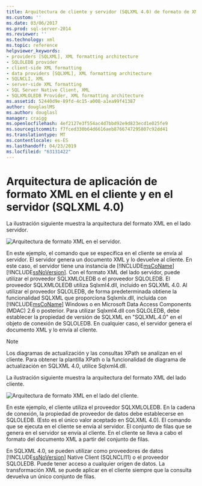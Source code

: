 ```yaml
---
title: Arquitectura de cliente y servidor (SQLXML 4.0) de formato de XML | Microsoft Docs
ms.custom: ''
ms.date: 03/06/2017
ms.prod: sql-server-2014
ms.reviewer: ''
ms.technology: xml
ms.topic: reference
helpviewer_keywords:
- providers [SQLXML], XML formatting architecture
- SQLOLEDB provider
- client-side XML formatting
- data providers [SQLXML], XML formatting architecture
- SQLNCLI, XML
- server-side XML formatting
- SQL Server Native Client, XML
- SQLXMLOLEDB Provider, XML formatting architecture
ms.assetid: 52440d9e-89fd-4c15-a008-a1ea99f41387
author: douglaslMS
ms.author: douglasl
manager: craigg
ms.openlocfilehash: 4ef2127e3f554ac4d7bbd92e9d823ecd1e025fe9
ms.sourcegitcommit: f7fced330b64d6616aeb8766747295807c92dd41
ms.translationtype: MT
ms.contentlocale: es-ES
ms.lasthandoff: 04/23/2019
ms.locfileid: "63131422"
---
```

# <a name="architecture-of-client-side-and-server-side-xml-formatting-sqlxml-40"></a>Arquitectura de aplicación de formato XML en el cliente y en el servidor (SQLXML 4.0)
  La ilustración siguiente muestra la arquitectura del formato XML en el lado servidor.  
  
 ![Arquitectura de formato XML en el servidor. ](../../../database-engine/dev-guide/media/serversidexml.gif "Arquitectura de XML de formato en el servidor.")  
  
 En este ejemplo, el comando que se especifica en el cliente se envía al servidor. El servidor genera un documento XML y lo devuelve al cliente. En este caso, el servidor tiene una instancia de [!INCLUDE[msCoName](../../../includes/msconame-md.md)] [!INCLUDE[ssNoVersion](../../../includes/ssnoversion-md.md)]. Con el formato XML del lado servidor, puede utilizar el proveedor SQLXMLOLEDB o el proveedor SQLOLEDB.  El proveedor SQLXMLOLEDB utiliza Sqlxml4.dll, incluido en SQLXML 4.0. Al utilizar el proveedor SQLOLEDB, de forma predeterminada obtiene la funcionalidad SQLXML que proporciona Sqlxmlx.dll, incluida con [!INCLUDE[msCoName](../../../includes/msconame-md.md)] Windows o en Microsoft Data Access Components (MDAC) 2.6 o posterior. Para utilizar Sqlxml4.dll con SQLOLEDB, debe establecer la propiedad de versión de SQLXML en "SQLXML.4.0" en el objeto de conexión de SQLOLEDB. En cualquier caso, el servidor genera el documento XML y lo envía al cliente.  
  
> [!NOTE]  
>  Los diagramas de actualización y las consultas XPath se analizan en el cliente. Para obtener la plantilla XPath o la funcionalidad de diagrama de actualización en SQLXML 4.0, utilice Sqlxml4.dll.  
  
 La ilustración siguiente muestra la arquitectura del formato XML del lado cliente.  
  
 ![Arquitectura de formato XML en el lado del cliente. ](../../../database-engine/dev-guide/media/clientsidexml.gif "Arquitectura de XML de formato en el lado cliente.")  
  
 En este ejemplo, el cliente utiliza el proveedor SQLXMLOLEDB. En la cadena de conexión, la propiedad de proveedor de datos debe establecerse en SQLOLEDB. (Esto es el único valor aceptado en SQLXML 4.0). El comando que se ejecuta en el cliente se envía al servidor. El conjunto de filas que se genera en el servidor se envía al cliente. En el cliente se lleva a cabo el formato del documento XML a partir del conjunto de filas.  
  
 En SQLXML 4.0, se pueden utilizar como proveedores de datos [!INCLUDE[ssNoVersion](../../../includes/ssnoversion-md.md)] Native Client (SQLNCLI11) o el proveedor SQLOLEDB. Puede tener acceso a cualquier origen de datos. La transformación XML se puede aplicar en el cliente siempre que la consulta devuelva un único conjunto de filas.  
  
  
